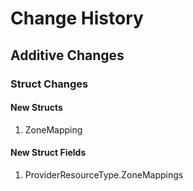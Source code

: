# Change History

## Additive Changes

### Struct Changes

#### New Structs

1. ZoneMapping

#### New Struct Fields

1. ProviderResourceType.ZoneMappings

